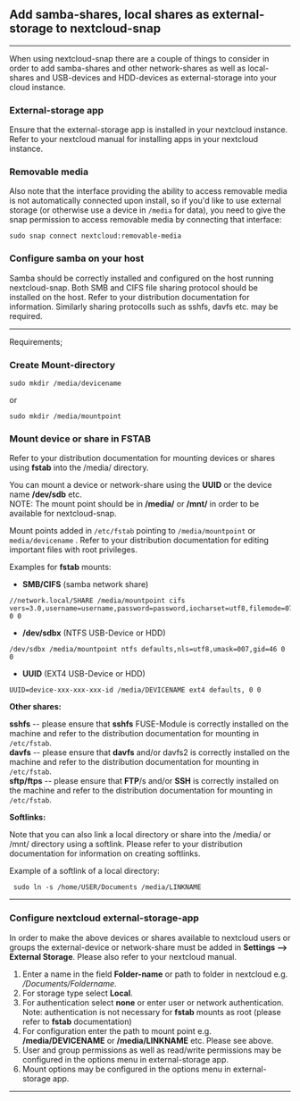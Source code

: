 ## Add samba-shares, local shares as external-storage to nextcloud-snap

----

When using nextcloud-snap there are a couple of things to consider in order to add samba-shares and other network-shares as well as local-shares and USB-devices and HDD-devices as external-storage into your cloud instance.

### External-storage app

Ensure that the external-storage app is installed in your nextcloud instance. Refer to your nextcloud manual for installing apps in your nextcloud instance.

### Removable media

Also note that the interface providing the ability to access removable media is not automatically connected upon install, so if you'd like to use external storage (or otherwise use a device in `/media` for data), you need to give the snap permission to access removable media by connecting that interface:

```
sudo snap connect nextcloud:removable-media
```

### Configure samba on your host

Samba should be correctly installed and configured on the host running nextcloud-snap. Both SMB and CIFS file sharing protocol should be installed on the host. Refer to your distribution documentation for information. Similarly sharing protocolls such as sshfs, davfs etc. may be required.

----

Requirements;

### Create Mount-directory

```
sudo mkdir /media/devicename
```

or

```
sudo mkdir /media/mountpoint
```

### Mount device or share in FSTAB

Refer to your distribution documentation for mounting devices or shares using **fstab** into the /media/ directory.

You can mount a device or network-share using the **UUID** or the device name **/dev/sdb** etc.   
NOTE: The mount point should be in **/media/** or **/mnt/** in order to be available for nextcloud-snap.

Mount points added in `/etc/fstab` pointing to `/media/mountpoint` or `media/devicename` . Refer to your distribution documentation for editing important files with root privileges.

Examples for **fstab** mounts:

* **SMB/CIFS** (samba network share)

```
//network.local/SHARE /media/mountpoint cifs vers=3.0,username=username,password=password,iocharset=utf8,filemode=0770,dirmode=0770 0 0
```

* **/dev/sdbx** (NTFS USB-Device or HDD)

```
/dev/sdbx /media/mountpoint ntfs defaults,nls=utf8,umask=007,gid=46 0 0
```

* **UUID** (EXT4 USB-Device or HDD)

```
UUID=device-xxx-xxx-xxx-id /media/DEVICENAME ext4 defaults, 0 0
```

**Other shares:**

**sshfs** -- please ensure that **sshfs** FUSE-Module is correctly installed on the machine and refer to the distribution documentation for mounting in `/etc/fstab`.  
**davfs** -- please ensure that **davfs** and/or davfs2 is correctly installed on the machine and refer to the distribution documentation for mounting in `/etc/fstab`.  
**sftp/ftps** -- please ensure that **FTP**/s and/or **SSH** is correctly installed on the machine and refer to the distribution documentation for mounting in `/etc/fstab`.

**Softlinks:**

Note that you can also link a local directory or share into the /media/ or /mnt/ directory using a softlink. Please refer to your distribution documentation for information on creating softlinks.

Example of a softlink of a local directory:

```
 sudo ln -s /home/USER/Documents /media/LINKNAME
```

----

### Configure nextcloud external-storage-app

In order to make the above devices or shares available to nextcloud users or groups the external-device or network-share must be added in **Settings --> External Storage**. Please also refer to your nextcloud manual.

1. Enter a name in the field **Folder-name** or path to folder in nextcloud e.g. */Documents/Foldername*.
2. For storage type select **Local**.
3. For authentication select **none** or enter user or network authentication. Note: authentication is not necessary for **fstab** mounts as root (please refer to **fstab** documentation)
4. For configuration enter the path to mount point e.g. **/media/DEVICENAME** or **/media/LINKNAME** etc. Please see above.
5. User and group permissions as well as read/write permissions may be configured in the options menu in external-storage app.
6. Mount options may be configured in the options menu in external-storage app.

----
